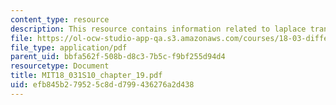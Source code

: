 ```yaml
---
content_type: resource
description: This resource contains information related to laplace transform technique.
file: https://ol-ocw-studio-app-qa.s3.amazonaws.com/courses/18-03-differential-equations-spring-2010/efb845b279525c8dd799436276a2d438_MIT18_031S10_chapter_19.pdf
file_type: application/pdf
parent_uid: bbfa562f-508b-d8c3-7b5c-f9bf255d94d4
resourcetype: Document
title: MIT18_031S10_chapter_19.pdf
uid: efb845b2-7952-5c8d-d799-436276a2d438
---
```

